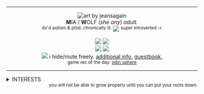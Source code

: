 ***
<div align='center'> 
  <img src='https://files.catbox.moe/x6h97u.png' title='art by jeansagain'>
 <br><b>M</b>IA‎ / <b>W</b>OLF ‎(<i>she any</i>) <i>adult.</i> 
 <br> <sup>dx'd autism & ptsd. chronically ill.</sup> <img src='https://64.media.tumblr.com/f10384e799ef52d469decc6fa7074225/872cdb22ea8617e0-0d/s75x75_c1/f1e7c1c1916faca89e9b6a74a3c6d968ddcf2d61.gifv'> <sup>super introverted :<</sup>
  <p><img src='https://64.media.tumblr.com/9de58bd3cf2f502360a6f2078a06a890/33482cf83af8f0c3-5f/s250x400/709d02324b034b5f57f060a1f12f68789ca1a718.gifv'> <img src='https://64.media.tumblr.com/27a6dc37f3b0cedb93fb7fd72d2cd101/68e393feeeee9c91-5a/s250x400/c037452893f585643ef51c188dc5825e5765e13b.gifv'>
  <br> <img src='https://files.catbox.moe/sc8ljp.gif'> <img src='https://64.media.tumblr.com/7988bd4d951f2ed69ed7719f8ff1cf5d/415a1175c7f3ef38-a5/s250x400/a14a390acfff0f29af568f28cf64fa12f4937e4f.gifv'> 
<br> <img src='https://64.media.tumblr.com/69b9919d0857ee1a7512b48d8b5d5726/33482cf83af8f0c3-b1/s75x75_c1/d2a287933cd00e4bf3ddde2d9a08951f3b6c0fab.gifv'> i hide/mute freely. <a href="https://rentry.org/wolfoverwolf">additional info.</a> <a href="https://wolf.atabook.org/">guestbook.</a>
<br><sub>game rec of the day: <a href="https://www.youtube.com/watch?v=X7xgU_TL8Cc">odin sphere</a></sub>


***

</div>
<details>
<summary>INTERESTS</summary>
  <br> <sup>under construction... i am critical of all my interests! i do not consider myself apart of any fandoms.</sup>
<br>
  <b>misc:</b> <i>philosophy <sup>(i ♥︎ <a href="https://www.youtube.com/@PhilosophyTube">philosophy tube</a>)</sup>, ocs, marine life, old sites/forums <sup>(deviantart, gaiaonline, myspace, pokefarm, etc.)</sup>, cooking, mythological creatures, art and its many forms. </i>
<br><br><b>games:</b> <i>pokemon, elden ring, lobotomy corporation, disgaea, odin sphere, night in the woods, stardew valley, hollow knight, disco elysium, darkest dungeon, fear and hunger <sup>(1+2)</sup>, final fantasy <sup>(vii + xv)</sup>, zero escape, endless ocean <sup>(1+2)</sup>, touhou <sup>(just got into it ^^)</sup>, persona series, signalis, guilty gear.</i>
  <br><br><b>media:</b> <i>xxxholic, owl house, dungeon meshi, my little pony, total drama <sup>(since 2009-2010!)</sup>, the guy who didn't like musicals, my lesbian experience with loneliness, <a href="https://www.youtube.com/@noodlefunny">noodlefunny</a>, <a href="https://www.youtube.com/@JacobGeller">jacob geller</a>, RTVS CREW, <a href="https://www.youtube.com/@SnapCube">snapcube</a>, <a href="https://www.youtube.com/@Lythero">lythero</a>.</i>
</details>
<div align='right'><sub>you will not be able to grow properly until you can put your roots down.</sub>
